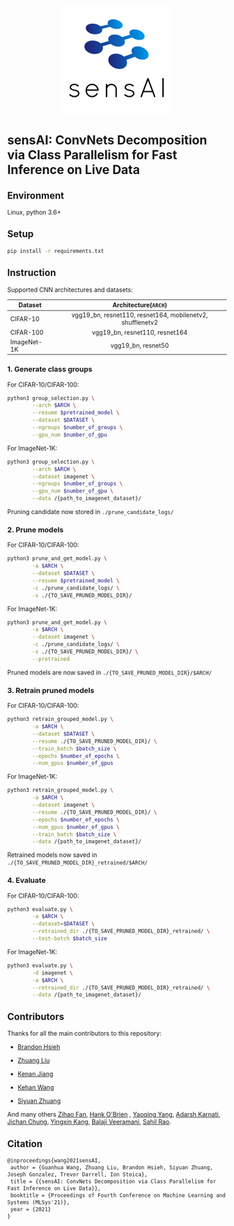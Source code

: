 <p align="center">
  <img src="sensAI-logo.png"  width="250" height="250">
</p>

# sensAI: ConvNets Decomposition via Class Parallelism for Fast Inference on Live Data

## Environment

Linux, python 3.6+

## Setup

```bash
pip install -r requirements.txt
```

## Instruction

Supported CNN architectures and datasets:

| Dataset        | Architecture(`ARCH`) |
| -------------  |:-------------:|
| CIFAR-10       | vgg19_bn, resnet110, resnet164, mobilenetv2, shufflenetv2|
| CIFAR-100      | vgg19_bn, resnet110, resnet164|
| ImageNet-1K    | vgg19_bn, resnet50|


### 1. Generate class groups
   
   For CIFAR-10/CIFAR-100:
   ```bash
   python3 group_selection.py \
           --arch $ARCH \
           --resume $pretrained_model \
           --dataset $DATASET \
           --ngroups $number_of_groups \
           --gpu_num $number_of_gpu 
   ```
   For ImageNet-1K:
   ```bash
   python3 group_selection.py \
           --arch $ARCH \
           --dataset imagenet \
           --ngroups $number_of_groups \
           --gpu_num $number_of_gpu \
           --data /{path_to_imagenet_dataset}/
   ```
   
   Pruning candidate now stored in `./prune_candidate_logs/`
   
### 2. Prune models
    
   For CIFAR-10/CIFAR-100:
   ```bash
   python3 prune_and_get_model.py \
           -a $ARCH \
           --dataset $DATASET \
           --resume $pretrained_model \
           -c ./prune_candidate_logs/ \
           -s ./{TO_SAVE_PRUNED_MODEL_DIR}/
   ```
   For ImageNet-1K:
   ```bash
   python3 prune_and_get_model.py \
           -a $ARCH \
           --dataset imagenet \
           -c ./prune_candidate_logs/ \
           -s ./{TO_SAVE_PRUNED_MODEL_DIR}/ \
           --pretrained
   ```
   
   Pruned models are now saved in `./{TO_SAVE_PRUNED_MODEL_DIR}/$ARCH/`
   
### 3. Retrain pruned models
  
   For CIFAR-10/CIFAR-100:
   ```bash
   python3 retrain_grouped_model.py \
           -a $ARCH \
           --dataset $DATASET \
           --resume ./{TO_SAVE_PRUNED_MODEL_DIR}/ \
           --train_batch $batch_size \
           --epochs $number_of_epochs \
           --num_gpus $number_of_gpus
   ```
   For ImageNet-1K:
   ```bash
   python3 retrain_grouped_model.py \
           -a $ARCH \
           --dataset imagenet \
           --resume ./{TO_SAVE_PRUNED_MODEL_DIR}/ \
           --epochs $number_of_epochs \
           --num_gpus $number_of_gpus \
           --train_batch $batch_size \
           --data /{path_to_imagenet_dataset}/
   ```
   
   Retrained models now saved in `./{TO_SAVE_PRUNED_MODEL_DIR}_retrained/$ARCH/`
   
### 4. Evaluate

   For CIFAR-10/CIFAR-100:
   ```bash
   python3 evaluate.py \
           -a $ARCH \
           --dataset=$DATASET \
           --retrained_dir ./{TO_SAVE_PRUNED_MODEL_DIR}_retrained/ \
           --test-batch $batch_size
   ```
   For ImageNet-1K:
   ```bash
   python3 evaluate.py \
           -d imagenet \
           -a $ARCH \
           --retrained_dir ./{TO_SAVE_PRUNED_MODEL_DIR}_retrained/ \
           --data /{path_to_imagenet_dataset}/
   ```

## Contributors

Thanks for all the main contributors to this repository:

* [Brandon Hsieh](https://github.com/hsiehbrandon) 

* [Zhuang Liu](https://github.com/liuzhuang13)

* [Kenan Jiang](https://github.com/Kenan-Jiang) 

* [Kehan Wang](https://github.com/Jason-Khan)

* [Siyuan Zhuang](https://github.com/suquark)

And many others [Zihao Fan](https://github.com/zihao-fan), [Hank O'Brien](https://github.com/hjobrien) , [Yaoqing Yang](https://github.com/nsfzyzz), [Adarsh Karnati](https://github.com/akarnati11), [Jichan Chung](https://github.com/jichan3751), [Yingxin Kang](https://github.com/Miiira), [
Balaji Veeramani](https://github.com/bveeramani), [Sahil Rao](https://github.com/sahilrao21).




## Citation

```text
@inproceedings{wang2021sensAI,
 author = {Guanhua Wang, Zhuang Liu, Brandon Hsieh, Siyuan Zhuang, Joseph Gonzalez, Trevor Darrell, Ion Stoica},
 title = {{sensAI: ConvNets Decomposition via Class Parallelism for Fast Inference on Live Data}},
 booktitle = {Proceedings of Fourth Conference on Machine Learning and Systems (MLSys'21)},
 year = {2021}
} 
```

